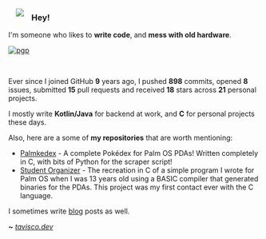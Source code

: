 <img align="left" style="margin:15px" src="https://tavisco.dev/icon-small.png">

### Hey!

I'm someone who likes to **write code**, and **mess with old hardware**.

[![pgp](https://img.shields.io/badge/pgp-0x5270D73FF43928AC-313131?style=flat&labelColor=313131&color=313131)](https://github.com/Tavisco.gpg)

<br>

Ever since I joined GitHub **9** years ago, I pushed **898** commits, opened **8** issues, submitted **15** pull requests and received **18** stars across **21** personal projects.

I mostly write **Kotlin/Java** for backend at work, and **C** for personal projects these days.

Also, here are a some of **my repositories** that are worth mentioning:

- [Palmkedex](https://github.com/Tavisco/Palmkedex) - A complete Pokédex for Palm OS PDAs! Written completely in C, with bits of Python for the scraper script!
- [Student Organizer](https://github.com/Tavisco/StudentOrganizer) - The recreation in C of a simple program I wrote for Palm OS when I was 13 years old using a BASIC compiler that generated binaries for the PDAs. This project was my first contact ever with the C language.

I sometimes write [blog](https://tavisco.dev) posts as well.

**~** [_tavisco.dev_](https://tavisco.dev/)
